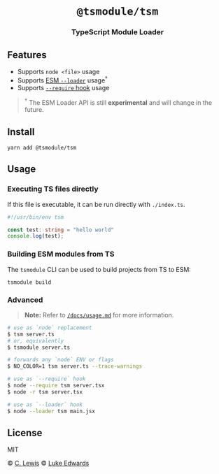 <!-- <div align="center">
  <img src="logo.png" alt="tsm" width="200" />
</div>

<div align="center">
  <a href="https://npmjs.org/package/tsm">
    <img src="https://badgen.net/npm/v/tsm" alt="version" />
  </a>
  <a href="https://github.com/lukeed/tsm/actions">
    <img src="https://github.com/lukeed/tsm/workflows/CI/badge.svg" alt="CI" />
  </a>
  <a href="https://npmjs.org/package/tsm">
    <img src="https://badgen.net/npm/dm/tsm" alt="downloads" />
  </a>
  <a href="https://packagephobia.now.sh/result?p=tsm">
    <img src="https://badgen.net/packagephobia/publish/tsm" alt="publish size" />
  </a>
</div> -->

<div align="center">
  <h1><code>@tsmodule/tsm</code></h1>
  <h3>TypeScript Module Loader</h3>
</div>

## Features

* Supports `node <file>` usage
* Supports [ESM `--loader`](https://nodejs.org/api/esm.html#esm_loaders) usage<sup>†</sup>
* Supports [`--require` hook](https://nodejs.org/api/cli.html#cli_r_require_module) usage

> <sup>†</sup> The ESM Loader API is still **experimental** and will change in the future.

## Install

```shell
yarn add @tsmodule/tsm
```

## Usage

### Executing TS files directly

If this file is executable, it can be run directly with `./index.ts`.

```ts
#!/usr/bin/env tsm

const test: string = "hello world"
console.log(test);
```

### Building ESM modules from TS

The `tsmodule` CLI can be used to build projects from TS to ESM:

```shell
tsmodule build
```

### Advanced

> **Note:** Refer to [`/docs/usage.md`](/docs/usage.md) for more information.

```sh
# use as `node` replacement
$ tsm server.ts
# or, equivalently
$ tsmodule server.ts

# forwards any `node` ENV or flags
$ NO_COLOR=1 tsm server.ts --trace-warnings

# use as `--require` hook
$ node --require tsm server.tsx
$ node -r tsm server.tsx

# use as `--loader` hook
$ node --loader tsm main.jsx
```

## License

MIT

© [C. Lewis](https://ctjlewis.com)
© [Luke Edwards](https://lukeed.com)
